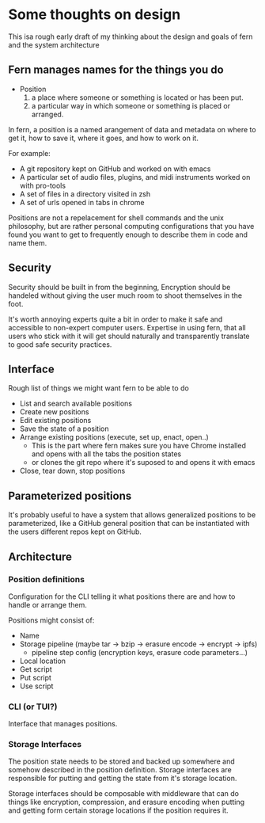 # Some thoughts on design

This isa rough early draft of my thinking about the design and goals of fern and
the system architecture

## Fern manages names for the things you do

* Position
  1. a place where someone or something is located or has been put.
  1. a particular way in which someone or something is placed or arranged.

In fern, a position is a named arangement of data and metadata on where to get
it, how to save it, where it goes, and how to work on it.

For example:

* A git repository kept on GitHub and worked on with emacs
* A particular set of audio files, plugins, and midi instruments worked on with
  pro-tools
* A set of files in a directory visited in zsh
* A set of urls opened in tabs in chrome

Positions are not a repelacement for shell commands and the unix philosophy, but
are rather personal computing configurations that you have found you want to get
to frequently enough to describe them in code and name them.

## Security

Security should be built in from the beginning, Encryption should be handeled
without giving the user much room to shoot themselves in the foot.

It's worth annoying experts quite a bit in order to make it safe and accessible
to non-expert computer users. Expertise in using fern, that all users who stick
with it will get should naturally and transparently translate to good safe
security practices.

## Interface

Rough list of things we might want fern to be able to do

* List and search available positions
* Create new positions
* Edit existing positions
* Save the state of a position
* Arrange existing positions (execute, set up, enact, open..)
  * This is the part where fern makes sure you have Chrome installed and opens
    with all the tabs the position states
  * or clones the git repo where it's suposed to and opens it with emacs
* Close, tear down, stop positions

## Parameterized positions

It's probably useful to have a system that allows generalized positions to be
parameterized, like a GitHub general position that can be instantiated with the
users different repos kept on GitHub.

## Architecture

### Position definitions

Configuration for the CLI telling it what positions there are and how to handle
or arrange them.

Positions might consist of:

* Name
* Storage pipeline (maybe tar -> bzip -> erasure encode -> encrypt -> ipfs)
  * pipeline step config (encryption keys, erasure code parameters...)
* Local location
* Get script
* Put script
* Use script

### CLI (or TUI?)

Interface that manages positions.

### Storage Interfaces

The position state needs to be stored and backed up somewhere and somehow
described in the position definition. Storage interfaces are responsible for
putting and getting the state from it's storage location.

Storage interfaces should be composable with middleware that can do things like
encryption, compression, and erasure encoding when putting and getting form
certain storage locations if the position requires it.